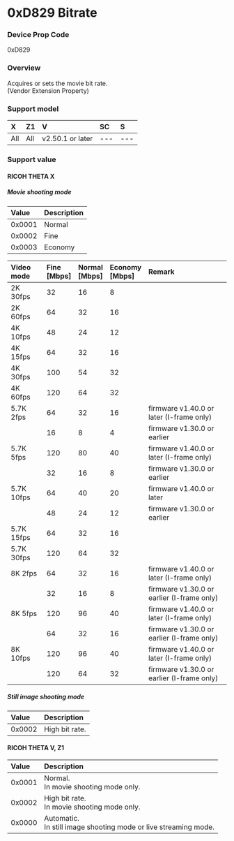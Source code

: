 # 0xD829 Bitrate

### Device Prop Code

0xD829

### Overview

Acquires or sets the movie bit rate.  
(Vendor Extension Property)

### Support model

| X | Z1 | V | SC | S |
|:--|:--|:--|:--|:--|
| All | All | v2.50.1 or later | --- | --- |

### Support value

#### RICOH THETA X

##### Movie shooting mode

| Value | Description |
|:--|:--|
| 0x0001 | Normal  |
| 0x0002 | Fine    |
| 0x0003 | Economy |

| Video mode | Fine<br/>[Mbps] | Normal<br/>[Mbps] | Economy<br/>[Mbps] | Remark
|:--|:--|:--|:--|:--|
|   2K 30fps |  32 |  16 |   8 ||
|   2K 60fps |  64 |  32 |  16 ||
|   4K 10fps |  48 |  24 |  12 ||
|   4K 15fps |  64 |  32 |  16 ||
|   4K 30fps | 100 |  54 |  32 ||
|   4K 60fps | 120 |  64 |  32 ||
| 5.7K  2fps |  64 |  32 |  16 | firmware v1.40.0 or later   (I-frame only)|
|            |  16 |   8 |   4 | firmware v1.30.0 or earlier |
| 5.7K  5fps | 120 |  80 |  40 | firmware v1.40.0 or later   (I-frame only)|
|            |  32 |  16 |   8 | firmware v1.30.0 or earlier |
| 5.7K 10fps |  64 |  40 |  20 | firmware v1.40.0 or later   |
|            |  48 |  24 |  12 | firmware v1.30.0 or earlier |
| 5.7K 15fps |  64 |  32 |  16 ||
| 5.7K 30fps | 120 |  64 |  32 ||
|   8K  2fps |  64 |  32 |  16 | firmware v1.40.0 or later   (I-frame only)|
|            |  32 |  16 |   8 | firmware v1.30.0 or earlier (I-frame only)|
|   8K  5fps | 120 |  96 |  40 | firmware v1.40.0 or later   (I-frame only)|
|            |  64 |  32 |  16 | firmware v1.30.0 or earlier (I-frame only)|
|   8K 10fps | 120 |  96 |  40 | firmware v1.40.0 or later   (I-frame only)|
|            | 120 |  64 |  32 | firmware v1.30.0 or earlier (I-frame only)|

##### Still image shooting mode

| Value | Description |
|:--|:--|
| 0x0002 | High bit rate. |

#### RICOH THETA V, Z1

| Value | Description |
|:--|:--|
| 0x0001 | Normal.<br>In movie shooting mode only. |
| 0x0002 | High bit rate.<br>In movie shooting mode only. |
| 0x0000 | Automatic.<br>In still image shooting mode or live streaming mode. |
